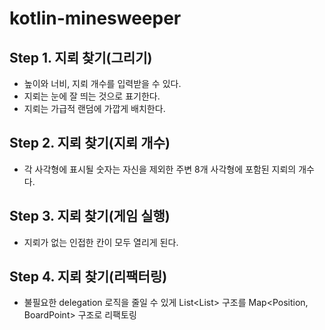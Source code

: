 # kotlin-minesweeper

## Step 1. 지뢰 찾기(그리기)

- 높이와 너비, 지뢰 개수를 입력받을 수 있다.
- 지뢰는 눈에 잘 띄는 것으로 표기한다.
- 지뢰는 가급적 랜덤에 가깝게 배치한다.

## Step 2. 지뢰 찾기(지뢰 개수)

- 각 사각형에 표시될 숫자는 자신을 제외한 주변 8개 사각형에 포함된 지뢰의 개수다.

## Step 3. 지뢰 찾기(게임 실행)

- 지뢰가 없는 인접한 칸이 모두 열리게 된다.

## Step 4. 지뢰 찾기(리팩터링)

- 불필요한 delegation 로직을 줄일 수 있게 List<List<BoardPoint>> 구조를 Map<Position, BoardPoint> 구조로 리팩토링